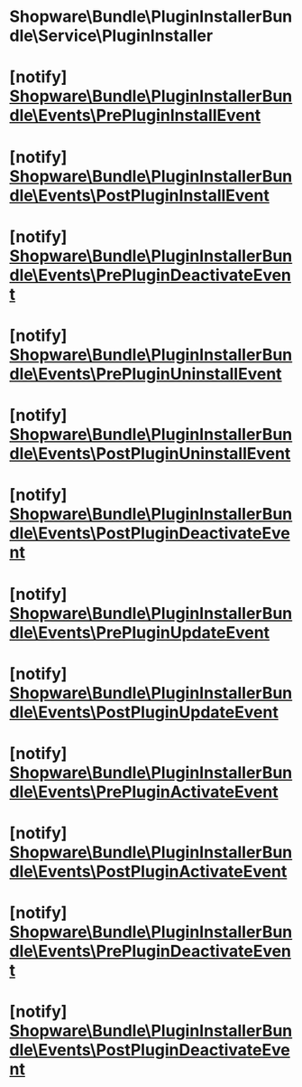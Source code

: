 # Shopware\Bundle\PluginInstallerBundle\Service\PluginInstaller

# [notify] [Shopware\Bundle\PluginInstallerBundle\Events\PrePluginInstallEvent](https://github.com/shopware/shopware/blob/5.6/engine/Shopware/Bundle/PluginInstallerBundle/Service/PluginInstaller.php#L150)



# [notify] [Shopware\Bundle\PluginInstallerBundle\Events\PostPluginInstallEvent](https://github.com/shopware/shopware/blob/5.6/engine/Shopware/Bundle/PluginInstallerBundle/Service/PluginInstaller.php#L164)



# [notify] [Shopware\Bundle\PluginInstallerBundle\Events\PrePluginDeactivateEvent](https://github.com/shopware/shopware/blob/5.6/engine/Shopware/Bundle/PluginInstallerBundle/Service/PluginInstaller.php#L189)



# [notify] [Shopware\Bundle\PluginInstallerBundle\Events\PrePluginUninstallEvent](https://github.com/shopware/shopware/blob/5.6/engine/Shopware/Bundle/PluginInstallerBundle/Service/PluginInstaller.php#L190)



# [notify] [Shopware\Bundle\PluginInstallerBundle\Events\PostPluginUninstallEvent](https://github.com/shopware/shopware/blob/5.6/engine/Shopware/Bundle/PluginInstallerBundle/Service/PluginInstaller.php#L199)



# [notify] [Shopware\Bundle\PluginInstallerBundle\Events\PostPluginDeactivateEvent](https://github.com/shopware/shopware/blob/5.6/engine/Shopware/Bundle/PluginInstallerBundle/Service/PluginInstaller.php#L200)



# [notify] [Shopware\Bundle\PluginInstallerBundle\Events\PrePluginUpdateEvent](https://github.com/shopware/shopware/blob/5.6/engine/Shopware/Bundle/PluginInstallerBundle/Service/PluginInstaller.php#L239)



# [notify] [Shopware\Bundle\PluginInstallerBundle\Events\PostPluginUpdateEvent](https://github.com/shopware/shopware/blob/5.6/engine/Shopware/Bundle/PluginInstallerBundle/Service/PluginInstaller.php#L247)



# [notify] [Shopware\Bundle\PluginInstallerBundle\Events\PrePluginActivateEvent](https://github.com/shopware/shopware/blob/5.6/engine/Shopware/Bundle/PluginInstallerBundle/Service/PluginInstaller.php#L273)



# [notify] [Shopware\Bundle\PluginInstallerBundle\Events\PostPluginActivateEvent](https://github.com/shopware/shopware/blob/5.6/engine/Shopware/Bundle/PluginInstallerBundle/Service/PluginInstaller.php#L277)



# [notify] [Shopware\Bundle\PluginInstallerBundle\Events\PrePluginDeactivateEvent](https://github.com/shopware/shopware/blob/5.6/engine/Shopware/Bundle/PluginInstallerBundle/Service/PluginInstaller.php#L297)



# [notify] [Shopware\Bundle\PluginInstallerBundle\Events\PostPluginDeactivateEvent](https://github.com/shopware/shopware/blob/5.6/engine/Shopware/Bundle/PluginInstallerBundle/Service/PluginInstaller.php#L302)


